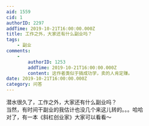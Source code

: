 ```yaml
---
aid: 1559
cid: 1
authorID: 2297
addTime: 2019-10-21T16:00:00.000Z
title: 工作之外，大家还有什么副业吗？
tags:
    - 副业
comments:
    -
        authorID: 1253
        addTime: 2019-10-21T16:00:00.000Z
        content: 这作者类似于搞成功学，卖的人肯定赚。
date: 2019-10-21T16:00:00.000Z
category: 问答
---
```


潜水很久了，工作之外，大家还有什么副业吗？  
当然，有时间干副业的我估计也没几个来这儿转的。。。哈哈  
对了，有一本《斜杠创业家》大家可以看看～
